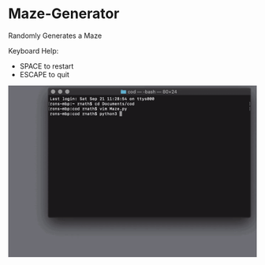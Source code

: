
# Maze-Generator
Randomly Generates a Maze

Keyboard Help:

- SPACE to restart
- ESCAPE to quit

![gif of said maze](mazegif.gif)

